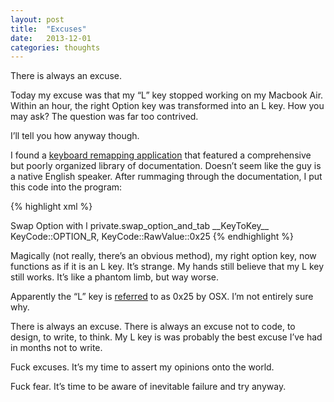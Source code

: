 ```yaml
---
layout: post
title:  "Excuses"
date:   2013-12-01
categories: thoughts
---
```


There is always an excuse.

Today my excuse was that my “L” key stopped working on my Macbook Air. Within an hour, the right Option key was transformed into an L key. How you may ask? The question was far too contrived.

I’ll tell you how anyway though.

I found a [keyboard remapping application](https://pqrs.org/index.html.en) that featured a comprehensive but poorly organized library of documentation. Doesn’t seem like the guy is a native English speaker.  After rummaging through the documentation, I put this code into the program:

{% highlight xml %}
<?xml version="1.0"?>
<root>
    <item>
      <name>Swap Option with l</name>
      <identifier>private.swap_option_and_tab</identifier>
      <autogen>__KeyToKey__ KeyCode::OPTION_R, KeyCode::RawValue::0x25</autogen>
    </item>
</root>
{% endhighlight %}

Magically (not really, there’s an obvious method), my right option key, now functions as if it is an L key. It’s strange. My hands still believe that my L key still works. It’s like a phantom limb, but way worse. 

Apparently the “L” key is [referred](https://github.com/tekezo/KeyRemap4MacBook/blob/version_9.2.0/src/bridge/generator/keycode/data/KeyCode.data) to as 0x25 by OSX. I’m not entirely sure why. 

There is always an excuse. There is always an excuse not to code, to design, to write, to think. My L key is was probably the best excuse I’ve had in months not to write.

Fuck excuses. It’s my time to assert my opinions onto the world.

Fuck fear. It’s time to be aware of inevitable failure and try anyway.




